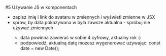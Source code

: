#5 Używanie JS w komponentach

- zapisz imię i link do avataru w zmiennych i wyświetl zmienne w JSX
- spraw, by data pokazywana w <time> była zawsze aktualna - spróbuj nie używać zmiennych
  - data powinna zawierać w sobie 4 cyfrowy, aktualny rok :)
  - podpowiedź, aktualną datę możesz wygenerować używając:
    const date = new Date();    